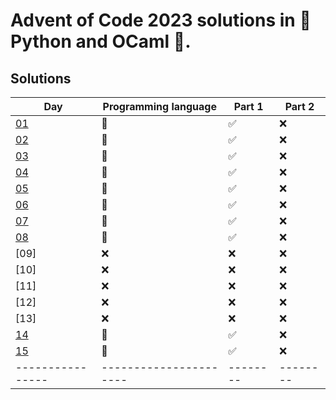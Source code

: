 # Advent of Code 2023 solutions in 🐍 Python and OCaml 🐪.

## Solutions
| Day            | Programming language | Part 1 | Part 2 |
|----------------|----------------------|--------|--------|
| [01](day1.py)  | 🐍                   | ✅     | ❌     |
| [02](day2.py)  | 🐍                   | ✅     | ❌     |
| [03](day3.ml)  | 🐪                   | ✅     | ❌     |
| [04](day4.py)  | 🐍                   | ✅     | ❌     |
| [05](day5.ml)  | 🐫                   | ✅️     | ❌     |
| [06](day6.py)  | 🐍                   | ✅     | ❌     |
| [07](day7.py)  | 🐍                   | ✅     | ❌     |
| [08](day8.py)  | 🐍                   | ✅     | ❌     |
| [09]           | ❌                   | ❌     | ❌     |
| [10]           | ❌                   | ❌     | ❌     |
| [11]           | ❌                   | ❌     | ❌     |
| [12]           | ❌                   | ❌     | ❌     |
| [13]           | ❌                   | ❌     | ❌     |
| [14](day14.py) | 🐍                   | ✅     | ❌     |
| [15](day15.ml) | 🐫                   | ✅️     | ❌     |
|----------------|----------------------|--------|--------|

